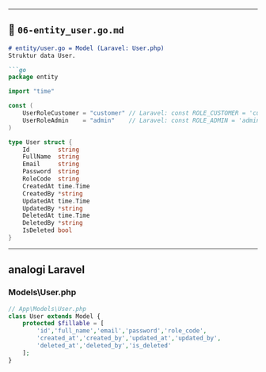 
---

## 📖 `06-entity_user.go.md`

```markdown
# entity/user.go = Model (Laravel: User.php)
Struktur data User.

```go
package entity

import "time"

const (
	UserRoleCustomer = "customer" // Laravel: const ROLE_CUSTOMER = 'customer';
	UserRoleAdmin    = "admin"    // Laravel: const ROLE_ADMIN = 'admin';
)

type User struct {
	Id        string
	FullName  string
	Email     string
	Password  string
	RoleCode  string
	CreatedAt time.Time
	CreatedBy *string
	UpdatedAt time.Time
	UpdatedBy *string
	DeletedAt time.Time
	DeletedBy *string
	IsDeleted bool
}
```
---

## analogi Laravel
### Models\User.php
```php
// App\Models\User.php
class User extends Model {
    protected $fillable = [
        'id','full_name','email','password','role_code',
        'created_at','created_by','updated_at','updated_by',
        'deleted_at','deleted_by','is_deleted'
    ];
}

```